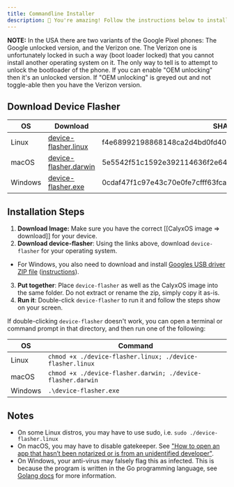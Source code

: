 ```yaml
---
title: Commandline Installer
description: 🥳 You're amazing! Follow the instructions below to install CalyxOS!
---
```


<div class="alert alert-info" markdown="0">
<b>NOTE:</b> In the USA there are two variants of the Google Pixel phones: The Google unlocked version, and the Verizon one. The Verizon one is unfortunately locked in such a way (boot loader locked) that you cannot install another operating system on it. The only way to tell is to attempt to unlock the bootloader of the phone. If you can enable "OEM unlocking" then it's an unlocked version. If "OEM unlocking" is greyed out and not toggle-able then you have the Verizon version.
</div>

## Download Device Flasher

| OS | Download | SHA256 Digest |
| ---- | ---- | ---- |
| Linux | [device-flasher.linux](https://release.calyxinstitute.org/device-flasher/1.0.3/device-flasher.linux) | f4e68992198868148ca2d4bd0fd40d0176da4058a188a3fdf80732d04a6c3543 |
| macOS | [device-flasher.darwin](https://release.calyxinstitute.org/device-flasher/1.0.3/device-flasher.darwin) | 5e5542f51c1592e392114636f2e64fe9dae1cacaaf55c722822780ec5cbf9331 |
| Windows | [device-flasher.exe](https://release.calyxinstitute.org/device-flasher/1.0.3/device-flasher.exe) | 0cdaf47f1c97e43c70e0fe7cfff63fcaa140799ccc494bebf6451e96cbcdda6c |

## Installation Steps

1. **Download Image:** Make sure you have the correct [[CalyxOS image => download]] for your device.
2. **Download device-flasher**: Using the links above, download `device-flasher` for your operating system.
  * For Windows, you also need to download and install [Googles USB driver ZIP file](https://developer.android.com/studio/run/win-usb) ([instructions](https://developer.android.com/studio/run/oem-usb#InstallingDriver)).
3. **Put together**: Place `device-flasher` as well as the CalyxOS image into the same folder. Do not extract or rename the zip, simply copy it as-is.
4. **Run it**: Double-click `device-flasher` to run it and follow the steps show on your screen.

If double-clicking `device-flasher` doesn't work, you can open a terminal or command prompt in that directory, and then run one of the following:

| OS | Command |
| ---- | ---- |
| Linux | `chmod +x ./device-flasher.linux; ./device-flasher.linux` |
| macOS | `chmod +x ./device-flasher.darwin; ./device-flasher.darwin` |
| Windows | `.\device-flasher.exe` |

## Notes
* On some Linux distros, you may have to use sudo, i.e. `sudo ./device-flasher.linux`
* On macOS, you may have to disable gatekeeper. See ["How to open an app that hasn’t been notarized or is from an unidentified developer"](https://support.apple.com/en-us/HT202491).
* On Windows, your anti-virus may falsely flag this as infected. This is because the program is written in the Go programming language, see [Golang docs](https://golang.org/doc/faq#virus) for more information.